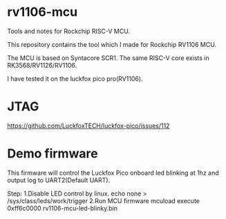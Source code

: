 # rv1106-mcu
 Tools and notes for Rockchip RISC-V MCU.

This repository contains the tool which I made for Rockchip RV1106 MCU.

The MCU is based on Syntacore SCR1.
The same RISC-V core exists in RK3568/RV1126/RV1106.

I have tested it on the luckfox pico pro(RV1106).

# JTAG
https://github.com/LuckfoxTECH/luckfox-pico/issues/112


# Demo firmware
This firmware will control the Luckfox Pico onboard led blinking at 1hz and output log to UART2(Default UART).

Step:
1.Disable LED control by linux.
echo none > /sys/class/leds/work/trigger
2.Run MCU firmware
mcuload execute 0xff6c0000 rv1106-mcu-led-blinky.bin

